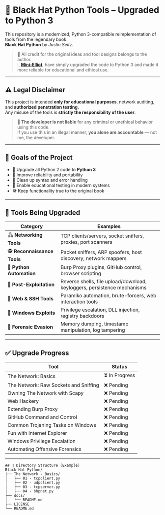 # 🐍 Black Hat Python Tools – Upgraded to Python 3

This repository is a modernized, Python 3-compatible reimplementation of tools from the legendary book  
**Black Hat Python** by *Justin Seitz*.

> 🧠 All credit for the original ideas and tool designs belongs to the author.  
> I, **[Mini-Elliot](https://github.com/Mini-Elliot)**, have simply upgraded the code to Python 3 and made it more reliable for educational and ethical use.

---

## ⚠️ Legal Disclaimer

This project is intended **only for educational purposes**, network auditing, and **authorized penetration testing**.  
Any misuse of the tools is **strictly the responsibility of the user**.  

> **📛 The developer is not liable** for any criminal or unethical behavior using this code.  
> If you use this in an illegal manner, **you alone are accountable** — not me, the developer.

---

## 🚀 Goals of the Project

- 🔁 Upgrade all Python 2 code to **Python 3**
- 💪 Improve reliability and portability
- 🧼 Clean up syntax and error handling
- 🧪 Enable educational testing in modern systems
- 🛠️ Keep functionality true to the original book

---

## 🧰 Tools Being Upgraded

| Category                     | Examples                                                                 |
| ---------------------------- | ------------------------------------------------------------------------ |
| 🖧 **Networking Tools**      | TCP clients/servers, socket sniffers, proxies, port scanners             |
| 🕵️ **Reconnaissance Tools** | Packet sniffers, ARP spoofers, host discovery, network mappers            |
| 🐍 **Python Automation**     | Burp Proxy plugins, GitHub control, browser scripting                    |
| 🎯 **Post-Exploitation**     | Reverse shells, file upload/download, keyloggers, persistence mechanisms |
| 📡 **Web & SSH Tools**       | Paramiko automation, brute-forcers, web interaction tools                |
| 🧱 **Windows Exploits**      | Privilege escalation, DLL injection, registry backdoors                  |
| 🧪 **Forensic Evasion**      | Memory dumping, timestamp manipulation, log tampering                    |


---

## ✅ Upgrade Progress

| Tool                                                     | Status        |
|----------------------------------------------------------|---------------|
| The Network: Basics                                      | ⏳ In Progress |
| The Network: Raw Sockets and Sniffing                    | ❌ Pending    |
| Owning The Network with Scapy                            | ❌ Pending    |
| Web Hackery                                              | ❌ Pending    |
| Extending Burp Proxy                                     | ❌ Pending    |
| GitHub Command and Control                               | ❌ Pending    |
| Common Trojaning Tasks on Windows                        | ❌ Pending    |
| Fun with Internet Explorer                               | ❌ Pending    |
| Windows Privilege Escalation                             | ❌ Pending    |
| Automating Offensive Forensics                           | ❌ Pending    |

---
```
## 📁 Directory Structure (Example)
Black Hat Python/
├── The Network - Basics/
│   ├── 01 - tcpclient.py
│   ├── 02 - udpclient.py
|   ├── 03 - tcpserver.py
|   ├── 04 - bhpnet.py
├── docs/
│   └── README.md
├── LICENSE
└── README.md
```
